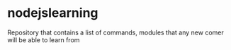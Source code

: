 # nodejslearning
Repository that contains a list of commands, modules that any new comer will be able to learn from
